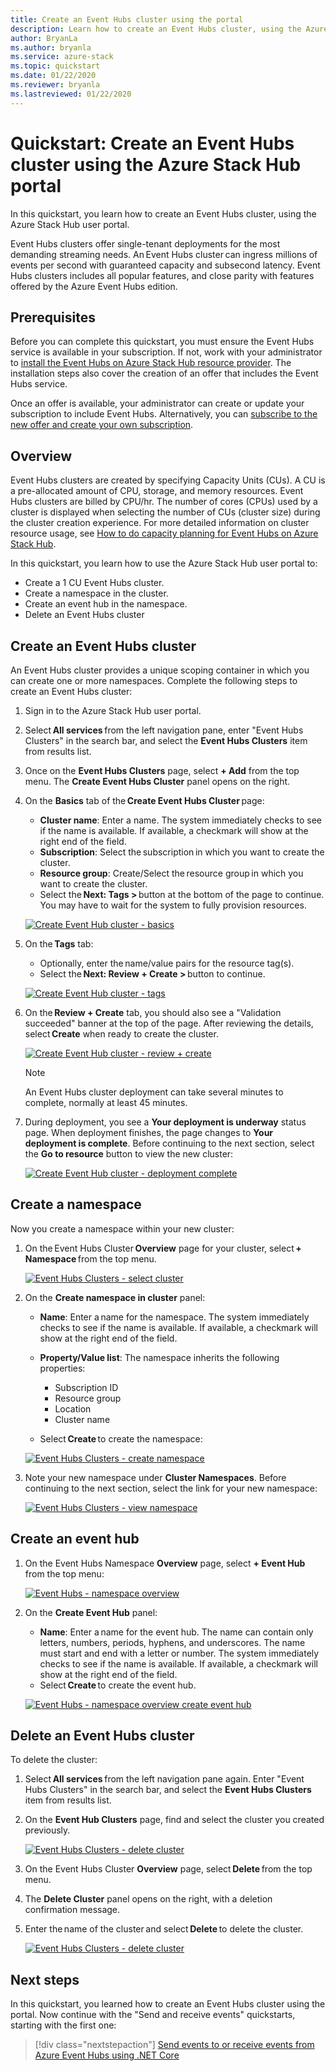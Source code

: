 ```yaml
---
title: Create an Event Hubs cluster using the portal
description: Learn how to create an Event Hubs cluster, using the Azure Stack Hub user portal. 
author: BryanLa
ms.author: bryanla
ms.service: azure-stack
ms.topic: quickstart
ms.date: 01/22/2020
ms.reviewer: bryanla
ms.lastreviewed: 01/22/2020
---
```


# Quickstart: Create an Event Hubs cluster using the Azure Stack Hub portal

In this quickstart, you learn how to create an Event Hubs cluster, using the Azure Stack Hub user portal. 

Event Hubs clusters offer single-tenant deployments for the most demanding streaming needs. An Event Hubs cluster can ingress millions of events per second with guaranteed capacity and subsecond latency. Event Hubs clusters includes all popular features, and close parity with features offered by the Azure Event Hubs edition.

## Prerequisites

Before you can complete this quickstart, you must ensure the Event Hubs service is available in your subscription. If not, work with your administrator to [install the Event Hubs on Azure Stack Hub resource provider](../operator/event-hubs-rp-overview.md). The installation steps also cover the creation of an offer that includes the Event Hubs service. 

Once an offer is available, your administrator can create or update your subscription to include Event Hubs. Alternatively, you can [subscribe to the new offer and create your own subscription](azure-stack-subscribe-services.md).

## Overview

Event Hubs clusters are created by specifying Capacity Units (CUs). A CU is a pre-allocated amount of CPU, storage, and memory resources. Event Hubs clusters are billed by CPU/hr. The number of cores (CPUs) used by a cluster is displayed when selecting the number of CUs (cluster size) during the cluster creation experience. For more detailed information on cluster resource usage, see [How to do capacity planning for Event Hubs on Azure Stack Hub](../operator/event-hubs-rp-capacity-planning.md). 

In this quickstart, you learn how to use the Azure Stack Hub user portal to:
- Create a 1 CU Event Hubs cluster.
- Create a namespace in the cluster.
- Create an event hub in the namespace.
- Delete an Event Hubs cluster

## Create an Event Hubs cluster

An Event Hubs cluster provides a unique scoping container in which you can create one or more namespaces. Complete the following steps to create an Event Hubs cluster: 

1. Sign in to the Azure Stack Hub user portal.
2. Select **All services** from the left navigation pane, enter "Event Hubs Clusters" in the search bar, and select the **Event Hubs Clusters** item from results list.
3. Once on the **Event Hubs Clusters** page, select **+ Add** from the top menu. The **Create Event Hubs Cluster** panel opens on the right.
4. On the **Basics** tab of the **Create Event Hubs Cluster** page:  
   - **Cluster name**: Enter a name. The system immediately checks to see if the name is available. If available, a checkmark will show at the right end of the field. 
   - **Subscription**: Select the subscription in which you want to create the cluster. 
   - **Resource group**: Create/Select the resource group in which you want to create the cluster. 
   - Select the **Next: Tags >** button at the bottom of the page to continue. You may have to wait for the system to fully provision resources. 

   [![Create Event Hub cluster - basics](media/event-hubs-quickstart-cluster-portal/1-create-cluster-basics.png)](media/event-hubs-quickstart-cluster-portal/1-create-cluster-basics.png#lightbox)

5. On the **Tags** tab: 
   - Optionally, enter the name/value pairs for the resource tag(s).  
   - Select the **Next: Review + Create >** button to continue. 

   [![Create Event Hub cluster - tags](media/event-hubs-quickstart-cluster-portal/1-create-cluster-tags.png)](media/event-hubs-quickstart-cluster-portal/1-create-cluster-tags.png#lightbox)

6. On the **Review + Create** tab, you should also see a "Validation succeeded" banner at the top of the page. After reviewing the details, select **Create** when ready to create the cluster. 

   [![Create Event Hub cluster - review + create](media/event-hubs-quickstart-cluster-portal/1-create-cluster-review.png)](media/event-hubs-quickstart-cluster-portal/1-create-cluster-review.png#lightbox)

   >[!NOTE]
   > An Event Hubs cluster deployment can take several minutes to complete, normally at least 45 minutes.

7. During deployment, you see a **Your deployment is underway** status page. When deployment finishes, the page changes to **Your deployment is complete**. Before continuing to the next section, select the **Go to resource** button to view the new cluster:

   [![Create Event Hub cluster - deployment complete](media/event-hubs-quickstart-cluster-portal/1-deployment-complete.png)](media/event-hubs-quickstart-cluster-portal/1-deployment-complete.png#lightbox)


## Create a namespace

Now you create a namespace within your new cluster:

1. On the Event Hubs Cluster **Overview** page for your cluster, select **+ Namespace** from the top menu. 

   [![Event Hubs Clusters - select cluster](media/event-hubs-quickstart-cluster-portal/2-view-cluster.png)](media/event-hubs-quickstart-cluster-portal/2-view-cluster.png#lightbox)

2. On the **Create namespace in cluster** panel:

   - **Name**: Enter a name for the namespace. The system immediately checks to see if the name is available. If available, a checkmark will show at the right end of the field. 
   - **Property/Value list**: The namespace inherits the following properties: 
     - Subscription ID 
     - Resource group 
     - Location 
     - Cluster name 

   - Select **Create** to create the namespace:

   [![Event Hubs Clusters - create namespace](media/event-hubs-quickstart-cluster-portal/2-view-cluster-create-namespace.png)](media/event-hubs-quickstart-cluster-portal/2-view-cluster-create-namespace.png#lightbox)

3. Note your new namespace under **Cluster Namespaces**. Before continuing to the next section, select the link for your new namespace: 

   [![Event Hubs Clusters - view namespace](media/event-hubs-quickstart-cluster-portal/2-view-cluster-with-namespace.png)](media/event-hubs-quickstart-cluster-portal/2-view-cluster-with-namespace.png#lightbox)

## Create an event hub

1. On the Event Hubs Namespace **Overview** page, select **+ Event Hub** from the top menu:  

   [![Event Hubs - namespace overview](media/event-hubs-quickstart-cluster-portal/3-event-hubs-namespace-overview.png)](media/event-hubs-quickstart-cluster-portal/3-event-hubs-namespace-overview.png#lightbox)

2. On the **Create Event Hub** panel:
   - **Name**: Enter a name for the event hub. The name can contain only letters, numbers, periods, hyphens, and underscores. The name must start and end with a letter or number. The system immediately checks to see if the name is available. If available, a checkmark will show at the right end of the field.
   - Select **Create** to create the event hub.

   [![Event Hubs - namespace overview create event hub](media/event-hubs-quickstart-cluster-portal/3-event-hubs-namespace-overview-create-event-hub.png)](media/event-hubs-quickstart-cluster-portal/3-event-hubs-namespace-overview-create-event-hub.png#lightbox)

## Delete an Event Hubs cluster

To delete the cluster:

1. Select **All services** from the left navigation pane again. Enter "Event Hubs Clusters" in the search bar, and select the **Event Hubs Clusters** item from results list.
2. On the **Event Hub Clusters** page, find and select the cluster you created previously.

   [![Event Hubs Clusters - delete cluster](media/event-hubs-quickstart-cluster-portal/4-delete-cluster-clusters.png)](media/event-hubs-quickstart-cluster-portal/4-delete-cluster-clusters.png#lightbox)

3. On the Event Hubs Cluster **Overview** page, select **Delete** from the top menu.  
4. The **Delete Cluster** panel opens on the right, with a deletion confirmation message. 
5. Enter the name of the cluster and select **Delete** to delete the cluster. 

   [![Event Hubs Clusters - delete cluster](media/event-hubs-quickstart-cluster-portal/4-delete-cluster-delete.png)](media/event-hubs-quickstart-cluster-portal/4-delete-cluster-delete.png#lightbox)

## Next steps

In this quickstart, you learned how to create an Event Hubs cluster using the portal. Now continue with the "Send and receive events" quickstarts, starting with the first one:  

> [!div class="nextstepaction"]
> [Send events to or receive events from Azure Event Hubs using .NET Core](/azure/event-hubs/event-hubs-dotnet-standard-getstarted-send)
